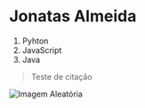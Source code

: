 # Jonatas Almeida

1. Pyhton
2. JavaScript
3. Java

> Teste de citação


![Imagem Aleatória](https://cdn.pixabay.com/photo/2016/11/21/06/53/beautiful-natural-image-1844362_1280.jpg)

